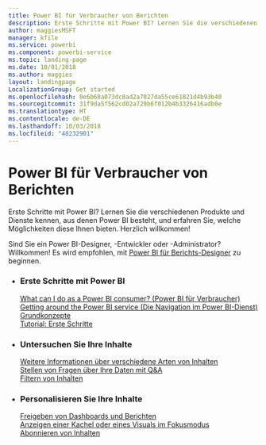 ```yaml
---
title: Power BI für Verbraucher von Berichten
description: Erste Schritte mit Power BI? Lernen Sie die verschiedenen Produkte und Dienste kennen, aus denen Power BI besteht, und erfahren Sie, welche Möglichkeiten diese Ihnen bieten.
author: maggiesMSFT
manager: kfile
ms.service: powerbi
ms.component: powerbi-service
ms.topic: landing-page
ms.date: 10/01/2018
ms.author: maggies
layout: landingpage
LocalizationGroup: Get started
ms.openlocfilehash: 0e6b68a073dc8ad2a7827da55ce61821d4b93b40
ms.sourcegitcommit: 31f9da5f562cd02a729b6f012b4b3326416adb0e
ms.translationtype: HT
ms.contentlocale: de-DE
ms.lasthandoff: 10/03/2018
ms.locfileid: "48232901"
---
```

# <a name="power-bi-for-report-consumers"></a>Power BI für Verbraucher von Berichten

Erste Schritte mit Power BI? Lernen Sie die verschiedenen Produkte und Dienste kennen, aus denen Power BI besteht, und erfahren Sie, welche Möglichkeiten diese Ihnen bieten. Herzlich willkommen!

Sind Sie ein Power BI-Designer, -Entwickler oder -Administrator? Willkommen! Es wird empfohlen, mit [Power BI für Berichts-Designer](../power-bi-creator-landing.md) zu beginnen.

<ul class="panelContent cardsF"> 
              <li> 
                             <div class="cardSize"> 
                                           <div class="cardPadding"> 
                                                          <div class="card"> 
                                                                        <div class="cardText"> 
                                                                                      <h3>Erste Schritte mit Power BI</h3> 
                                                                                      <p></p>
                                                                                            <a href="end-user-consumer.md">What can I do as a Power BI consumer? (Power BI für Verbraucher)</a><br/> 
                                                                                            <a href="end-user-experience.md">Getting around the Power BI service (Die Navigation im Power BI-Dienst)</a><br/> 
                                                                                            <a href="end-user-basic-concepts.md">Grundkonzepte</a><br/>
                                                                                            <a href="../service-get-started.md">Tutorial: Erste Schritte</a><br/>
                                                                        </div> 
                                                          </div> 
                                           </div> 
                             </div> 
              </li>
              <li> 
                             <div class="cardSize"> 
                                           <div class="cardPadding"> 
                                                          <div class="card"> 
                                                                        <div class="cardText"> 
                                                                                      <h3>Untersuchen Sie Ihre Inhalte</h3> 
                                                                                      <p></p>
                                                                                            <a href="end-user-related.md">Weitere Informationen über verschiedene Arten von Inhalten</a><br/> 
                                                                                            <a href="end-user-q-and-a.md">Stellen von Fragen über Ihre Daten mit Q&A</a><br/> 
                                                                                            <a href="end-user-report-filter.md">Filtern von Inhalten</a> 
                                                                        </div> 
                                                          </div> 
                                           </div> 
                             </div> 
              </li>
              <li> 
                             <div class="cardSize"> 
                                           <div class="cardPadding"> 
                                                          <div class="card"> 
                                                                        <div class="cardText"> 
                                                                                      <h3>Personalisieren Sie Ihre Inhalte</h3> 
                                                                                      <p></p>
                                                                                            <a href="end-user-shared-with-me.md">Freigeben von Dashboards und Berichten</a><br/> 
                                                                                            <a href="end-user-focus.md">Anzeigen einer Kachel oder eines Visuals im Fokusmodus</a><br/> 
                                                                                            <a href="end-user-subscribe.md">Abonnieren von Inhalten</a>
                                                                        </div> 
                                                          </div> 
                                           </div> 
                             </div> 
              </li>
</ul>


